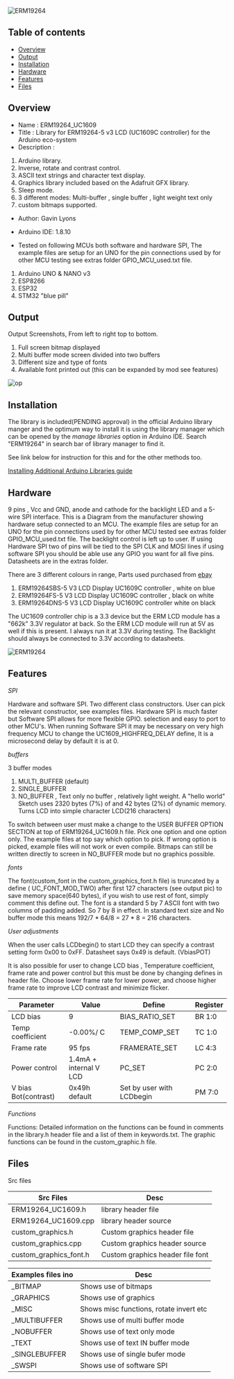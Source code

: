 ![ ERM19264 ](https://github.com/gavinlyonsrepo/ERM19264_UC1609/blob/master/extras/image/colour.jpg)

Table of contents
---------------------------

  * [Overview](#overview)
  * [Output](#output)
  * [Installation](#installation)
  * [Hardware](#hardware)
  * [Features](#features)
  * [Files](#files)


Overview
--------------------
* Name : ERM19264_UC1609
* Title : Library for ERM19264-5 v3 LCD  (UC1609C controller) for the Arduino eco-system
* Description : 

1. Arduino library.      
2. Inverse, rotate and contrast control. 
3. ASCII text strings and character text display.
4. Graphics library included based on the Adafruit GFX library.
5. Sleep mode.
6. 3 different modes: Multi-buffer , single buffer , light weight text only
7. custom bitmaps supported.
 
* Author: Gavin Lyons
* Arduino IDE: 1.8.10

* Tested on following MCUs both software and hardware SPI,
The example files are setup for an UNO for the pin connections used 
by for other MCU testing see extras folder GPIO_MCU_used.txt file.
1. Arduino  UNO & NANO v3
2. ESP8266 
3. ESP32 
4. STM32 "blue pill"

Output
---------------------------------

Output Screenshots, From left to right top to bottom.

1. Full screen bitmap displayed
2. Multi buffer mode screen divided into two buffers
3. Different size and type of fonts 
4. Available font printed out (this can be expanded by mod see features)

![op](https://github.com/gavinlyonsrepo/ERM19264_UC1609/blob/master/extras/image/output.jpg)

Installation
------------------------------

The library is included(PENDING approval) in the official Arduino library manger and the optimum way to install it is using the library manager which can be opened by the *manage libraries* option in Arduino IDE. Search "ERM19264" in search bar of library manager to find it.

See link below for instruction for this and for the other methods too.

[Installing Additional Arduino Libraries guide](https://www.arduino.cc/en/Guide/Libraries)

Hardware
----------------------------

9 pins , Vcc and GND, anode and cathode for the backlight LED and a 5-wire SPI interface.
This is a Diagram from the manufacturer showing hardware setup connected to an MCU. The example files are setup for an UNO for the pin connections used by for other MCU tested see extras folder GPIO_MCU_used.txt file. The backlight control is left up to user.
If  using Hardware SPI two of  pins will be tied to the SPI CLK and MOSI lines if using software SPI you should be able use any GPIO you want for all five pins.
Datasheets are in the extras folder. 

There are 3 different colours in range, Parts used purchased from [ebay](https://www.ebay.ie/itm/2-inch-White-192x64-Graphic-LCD-Display-Module-UC1609-SPI-for-Arduino/293617684779?hash=item445cfa512b:g:10MAAOSwYV9e6xsi)
 
1. ERM19264SBS-5 V3 LCD Display UC1609C controller ,  white on blue
2. ERM19264FS-5 V3 LCD Display  UC1609C controller , black on white
3. ERM19264DNS-5 V3 LCD Display  UC1609C controller white on black

The UC1609 controller chip is a 3.3 device but the ERM LCD module has a "662k" 3.3V regulator at back.
So the ERM LCD module will  run at 5V as well if this is present. I always run it at 3.3V during testing. The Backlight should always be connected to 3.3V according to datasheets.  

![ ERM19264 ](https://github.com/gavinlyonsrepo/ERM19264_UC1609/blob/master/extras/image/connect.jpg)

Features
-------------------------

*SPI*

Hardware and software SPI. Two different class constructors. User can pick the relevant constructor, see examples files. Hardware SPI is much faster but Software SPI allows for more flexible GPIO.
selection and easy to port to other MCU's. When running Software SPI it may be necessary on very high frequency MCU to change the UC1609_HIGHFREQ_DELAY define, It is a microsecond delay by default it is at 0.

*buffers*

3 buffer modes 

1. MULTI_BUFFER (default)
2. SINGLE_BUFFER 
3. NO_BUFFER , Text only no buffer , relatively light weight. A "hello world" Sketch uses 2320 bytes (7%) of and 42 bytes (2%) of dynamic memory. Turns LCD into simple character LCD(216 characters)

To switch between user must make a change to the USER BUFFER OPTION SECTION  at top of 
ERM19264_UC1609.h file.  Pick one option and one option only. The example files at top say which option to pick. If wrong option is picked, example files will not work or even compile.
Bitmaps can still be written directly to screen in NO_BUFFER mode but no graphics possible.

*fonts*

The font(custom_font in the custom_graphics_font.h file)  is truncated by a define ( UC_FONT_MOD_TWO) after first 127 characters (see output pic) to save memory space(640 bytes), if you wish to use rest of font, simply comment this define out. The font is a standard 5 by 7 ASCII font with two  columns  of padding added. So 7 by 8 in effect. In standard text size and No buffer mode this means 192/7 * 64/8 = 27 * 8 = 216 characters.

*User adjustments*

When the user calls LCDbegin() to start LCD they can specify a contrast setting form 0x00 to 0xFF.
Datasheet says 0x49 is default. (VbiasPOT)

It is also possible for user to change LCD bias ,  Temperature coefficient, frame rate and power control but this must be done by changing defines in header file. Choose lower frame rate for lower power, and choose higher frame rate to improve LCD contrast and minimize flicker.


| Parameter | Value |  Define | Register |
| ------ | ------ |  ------ | ------ |
| LCD bias |  9 | BIAS_RATIO_SET | BR 1:0 |
| Temp coefficient | -0.00%/ C |  TEMP_COMP_SET | TC 1:0  |
| Frame rate | 95 fps |  FRAMERATE_SET |  LC 4:3 |
| Power control | 1.4mA + internal V LCD |  PC_SET | PC 2:0 |
| V bias Bot(contrast) | 0x49h default|  Set by user with LCDbegin | PM 7:0 |

*Functions*

Functions: Detailed information on the functions can be found in comments in the library.h header file and a list of them in keywords.txt. The graphic functions can be found in the custom_graphic.h
file. 

Files
-------------------

Src files

| Src Files| Desc |
| ------ | ------ |
| ERM19264_UC1609.h | library header file  |
| ERM19264_UC1609.cpp |  library header source   |
| custom_graphics.h | Custom graphics header file |
| custom_graphics.cpp | Custom graphics header source|
| custom_graphics_font.h | Custom graphics header file  font |

| Examples files ino  | Desc |
| ------ | ------ |
| _BITMAP | Shows use of bitmaps  |
| _GRAPHICS |  Shows use of graphics   |
| _MISC | Shows misc functions, rotate invert etc |
| _MULTIBUFFER | Shows use of multi buffer mode |
| _NOBUFFER | Shows use of text only mode |
| _TEXT | Shows use of text IN buffer mode   |
| _SINGLEBUFFER| Shows use of single bufer mode |
| _SWSPI | Shows use of software SPI |
